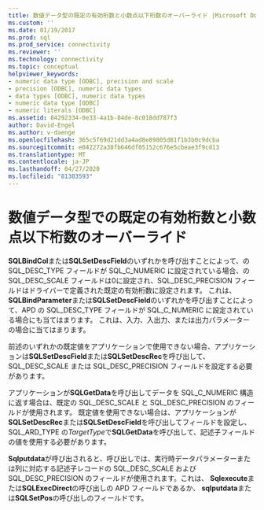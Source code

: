 ```yaml
---
title: 数値データ型の既定の有効桁数と小数点以下桁数のオーバーライド |Microsoft Docs
ms.custom: ''
ms.date: 01/19/2017
ms.prod: sql
ms.prod_service: connectivity
ms.reviewer: ''
ms.technology: connectivity
ms.topic: conceptual
helpviewer_keywords:
- numeric data type [ODBC], precision and scale
- precision [ODBC], numeric data types
- data types [ODBC], numeric data types
- numeric data type [ODBC]
- numeric literals [ODBC]
ms.assetid: 84292334-0e33-4a1b-84de-8c018dd787f3
author: David-Engel
ms.author: v-daenge
ms.openlocfilehash: 365c5f69d21dd3a4ad8e89805d81f1b3b0c9dcba
ms.sourcegitcommit: e042272a38fb646df05152c676e5cbeae3f9cd13
ms.translationtype: MT
ms.contentlocale: ja-JP
ms.lasthandoff: 04/27/2020
ms.locfileid: "81303593"
---
```

# <a name="overriding-default-precision-and-scale-for-numeric-data-types"></a>数値データ型での既定の有効桁数と小数点以下桁数のオーバーライド
**SQLBindCol**または**SQLSetDescField**のいずれかを呼び出すことによって、の SQL_DESC_TYPE フィールドが SQL_C_NUMERIC に設定されている場合、の SQL_DESC_SCALE フィールドは0に設定され、SQL_DESC_PRECISION フィールドはドライバーで定義された既定の有効桁数に設定されます。 これは、 **SQLBindParameter**または**SQLSetDescField**のいずれかを呼び出すことによって、APD の SQL_DESC_TYPE フィールドが SQL_C_NUMERIC に設定されている場合にも当てはまります。 これは、入力、入出力、または出力パラメーターの場合に当てはまります。  
  
 前述のいずれかの既定値をアプリケーションで使用できない場合、アプリケーションは**SQLSetDescField**または**SQLSetDescRec**を呼び出して、SQL_DESC_SCALE または SQL_DESC_PRECISION フィールドを設定する必要があります。  
  
 アプリケーションが**SQLGetData**を呼び出してデータを SQL_C_NUMERIC 構造に返す場合は、既定の SQL_DESC_SCALE と SQL_DESC_PRECISION のフィールドが使用されます。 既定値を使用できない場合は、アプリケーションが**SQLSetDescRec**または**SQLSetDescField**を呼び出してフィールドを設定し、SQL_ARD_TYPE の*TargetType*で**SQLGetData**を呼び出して、記述子フィールドの値を使用する必要があります。  
  
 **Sqlputdata**が呼び出されると、呼び出しでは、実行時データパラメーターまたは列に対応する記述子レコードの SQL_DESC_SCALE および SQL_DESC_PRECISION のフィールドが使用されます。これは、 **Sqlexecute**または**SQLExecDirect**の呼び出しの APD フィールドであるか、 **sqlputdata**または**SQLSetPos**の呼び出しのフィールドです。
